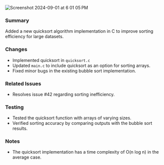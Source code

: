 ![Screenshot 2024-09-01 at 6 01 05 PM](https://github.com/user-attachments/assets/56e08544-96ee-4622-af94-6ef74b9a4d3a)


### Summary
Added a new quicksort algorithm implementation in C to improve sorting efficiency for large datasets.

### Changes
- Implemented quicksort in `quicksort.c`
- Updated `main.c` to include quicksort as an option for sorting arrays.
- Fixed minor bugs in the existing bubble sort implementation.

### Related Issues
- Resolves issue #42 regarding sorting inefficiency.

### Testing
- Tested the quicksort function with arrays of varying sizes.
- Verified sorting accuracy by comparing outputs with the bubble sort results.

### Notes
- The quicksort implementation has a time complexity of O(n log n) in the average case.

